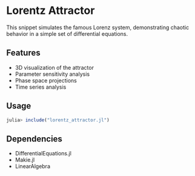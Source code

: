 # Lorentz Attractor

This snippet simulates the famous Lorenz system, demonstrating chaotic behavior in a simple set of differential equations.

## Features
- 3D visualization of the attractor
- Parameter sensitivity analysis
- Phase space projections
- Time series analysis

## Usage
```julia
julia> include("lorentz_attractor.jl")
```

## Dependencies
- DifferentialEquations.jl
- Makie.jl
- LinearAlgebra 